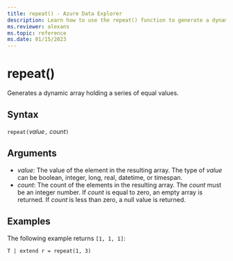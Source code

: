 ```yaml
---
title: repeat() - Azure Data Explorer
description: Learn how to use the repeat() function to generate a dynamic array holding a series of equal values.
ms.reviewer: alexans
ms.topic: reference
ms.date: 01/15/2023
---
```

# repeat()

Generates a dynamic array holding a series of equal values.

## Syntax

`repeat(`*value*`,` *count*`)`

## Arguments

* *value*: The value of the element in the resulting array. The type of *value* can be boolean, integer, long, real, datetime, or timespan.
* *count*: The count of the elements in the resulting array. The *count* must be an integer number.
If *count* is equal to zero, an empty array is returned.
If *count* is less than zero, a null value is returned.

## Examples

The following example returns `[1, 1, 1]`:

```kusto
T | extend r = repeat(1, 3)
```
